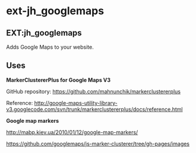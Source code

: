 # ext-jh_googlemaps
## EXT:jh_googlemaps
Adds Google Maps to your website.

## Uses
**MarkerClustererPlus for Google Maps V3**

GitHub repository: https://github.com/mahnunchik/markerclustererplus

Reference: http://google-maps-utility-library-v3.googlecode.com/svn/trunk/markerclustererplus/docs/reference.html


**Google map markers**

http://mabp.kiev.ua/2010/01/12/google-map-markers/

https://github.com/googlemaps/js-marker-clusterer/tree/gh-pages/images
